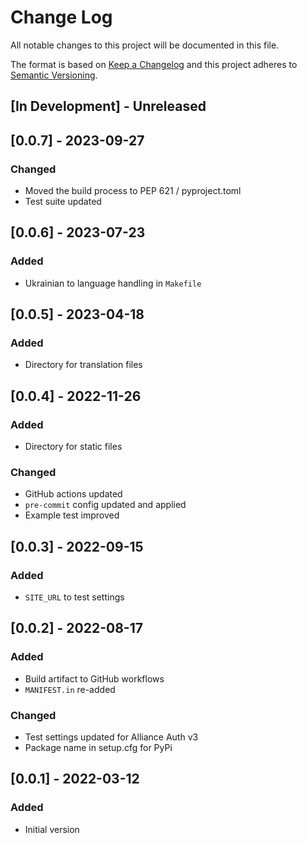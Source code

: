 # Change Log

All notable changes to this project will be documented in this file.

The format is based on [Keep a Changelog](http://keepachangelog.com/)
and this project adheres to [Semantic Versioning](http://semver.org/).

## \[In Development\] - Unreleased

## \[0.0.7\] - 2023-09-27

### Changed

- Moved the build process to PEP 621 / pyproject.toml
- Test suite updated

## \[0.0.6\] - 2023-07-23

### Added

- Ukrainian to language handling in `Makefile`

## \[0.0.5\] - 2023-04-18

### Added

- Directory for translation files

## \[0.0.4\] - 2022-11-26

### Added

- Directory for static files

### Changed

- GitHub actions updated
- `pre-commit` config updated and applied
- Example test improved

## \[0.0.3\] - 2022-09-15

### Added

- `SITE_URL` to test settings

## \[0.0.2\] - 2022-08-17

### Added

- Build artifact to GitHub workflows
- `MANIFEST.in` re-added

### Changed

- Test settings updated for Alliance Auth v3
- Package name in setup.cfg for PyPi

## \[0.0.1\] - 2022-03-12

### Added

- Initial version
